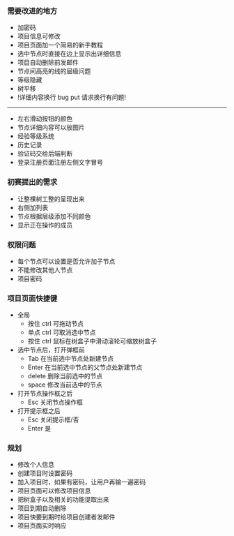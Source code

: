 ### 需要改进的地方

- 加密码
- 项目信息可修改
- 项目页面加一个简易的新手教程
- 选中节点时直接在边上显示出详细信息
- 项目自动删除前发邮件
- 节点间高亮的线的层级问题
- 等级隐藏
- 树平移
- !详细内容换行 bug put 请求换行有问题!

---

- 左右滑动按钮的颜色
- 节点详细内容可以放图片
- 经验等级系统
- 历史记录
- 验证码交给后端判断
- 登录注册页面注册左侧文字冒号

### 初赛提出的需求

- 让整棵树工整的呈现出来
- 右侧加列表
- 节点根据层级添加不同颜色
- 显示正在操作的成员

### 权限问题

- 每个节点可以设置是否允许加子节点
- 不能修改其他人节点
- 项目密码

### 项目页面快捷键

- 全局
  - 按住 ctrl 可拖动节点
  - 单点 ctrl 可取消选中节点
  - 按住 ctrl 鼠标在树盒子中滑动滚轮可缩放树盒子
- 选中节点后，打开弹框前
  - Tab 在当前选中节点处新建节点
  - Enter 在当前选中节点的父节点处新建节点
  - delete 删除当前选中的节点
  - space 修改当前选中的节点
- 打开节点操作框之后
  - Esc 关闭节点操作框
- 打开提示框之后
  - Esc 关闭提示框/否
  - Enter 是

### 规划

- 修改个人信息
- 创建项目时设置密码
- 加入项目时，如果有密码，让用户再输一遍密码
- 项目页面可以修改项目信息
- 把树盒子以及相关的功能提取出来
- 项目到期自动删除
- 项目快要到期时给项目创建者发邮件
- 项目页面实时响应
